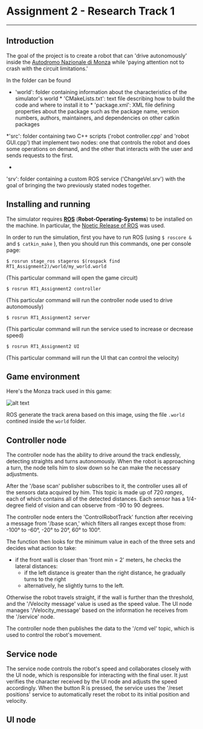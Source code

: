 Assignment 2 - Research Track 1 
================================

-----------------------

Introduction
------------

The goal of the project is to create a robot that can 'drive autonomously' inside the [Autodromo Nazionale di Monza](https://www.monzanet.it/) while 'paying attention not to crash with the circuit limitations.' 

In the folder can be found 
* 'world': folder containing information about the characteristics of the simulator's world * 'CMakeLists.txt': text file describing how to build the code and where to install it to * 'package.xml': XML file defining properties about the package such as the package name, version numbers, authors, maintainers, and dependencies on other catkin packages

*'src': folder containing two C++ scripts ('robot controller.cpp' and 'robot GUI.cpp') that implement two nodes: one that controls the robot and does some operations on demand, and the other that interacts with the user and sends requests to the first.

*
'srv': folder containing a custom ROS service ('ChangeVel.srv') with the goal of bringing the two previously stated nodes together. 

Installing and running
----------------------

The simulator requires [__ROS__](http://wiki.ros.org) (__Robot-Operating-Systems__) to be installed on the machine. In particular, the [Noetic Release of ROS](http://wiki.ros.org/noetic/Installation) was used.

In order to run the simulation, first you have to run ROS (using ```$ roscore &``` and ```$ catkin_make``` ), then you should run this commands, one per console page:

```console
$ rosrun stage_ros stageros $(rospack find RT1_Assignment2)/world/my_world.world
```

(This particular command will open the game circuit)


```console
$ rosrun RT1_Assignment2 controller
```
(This particular command will run the controller node used to drive autonomously)

```console
$ rosrun RT1_Assignment2 server
```
(This particular command will run the service used to increase or decrease speed)

```console
$ rosrun RT1_Assignment2 UI
```
(This particular command will run the UI that can control the velocity)

Game environment
---------

Here's the Monza track used in this game:

![alt text](https://github.com/marcomacchia99/RT1_Assignment2/blob/main/world/tracciato.png)

ROS generate the track arena based on this image, using the file `.world` contined inside the `world` folder. 

Controller node
--------------

The controller node has the ability to drive around the track endlessly, detecting straights and turns autonomously.
When the robot is approaching a turn, the node tells him to slow down so he can make the necessary adjustments.


After the '/base scan' publisher subscribes to it, the controller uses all of the sensors data acquired by him.
This topic is made up of 720 _ranges_, each of which contains all of the detected distances.
Each sensor has a 1/4-degree field of vision and can observe from -90 to 90 degrees.


The controller node enters the 'ControlRobotTrack' function after receiving a message from '/base scan,' which filters all ranges except those from: -100° to -60°,  -20° to 20°,  60° to 100°. 

The function then looks for the minimum value in each of the three sets and decides what action to take:


* if the front wall is closer than 'front min = 2' meters, he checks the lateral distances: 
    * if the left distance is greater than the right distance, he gradually turns to the right 
    * alternatively, he slightly turns to the left.


Otherwise the robot travels straight, if the wall is further than the threshold, and the '/Velocity message' value is used as the speed value.
The UI node manages '/Velocity_message' based on the information he receives from the '/service' node.


The controller node then publishes the data to the '/cmd vel' topic, which is used to control the robot's movement. 


Service node
--------------

The service node controls the robot's speed and collaborates closely with the UI node, which is responsible for interacting with the final user.
It just verifies the character received by the UI node and adjusts the speed accordingly.
When the button R is pressed, the service uses the '/reset positions' service to automatically reset the robot to its initial position and velocity. 

UI node
------
